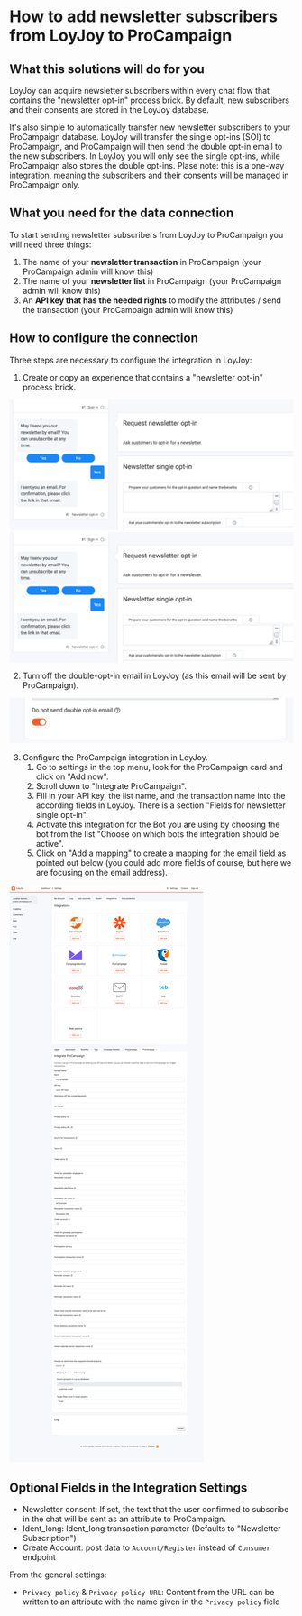 # How to add newsletter subscribers from LoyJoy to ProCampaign

## What this solutions will do for you

LoyJoy can acquire newsletter subscribers within every chat flow that contains the "newsletter opt-in" process brick. By default, new subscribers and their consents are stored in the LoyJoy database.

It's also simple to automatically transfer new newsletter subscribers to your ProCampaign database. LoyJoy will transfer the single opt-ins (SOI) to ProCampaign, and ProCampaign will then send the double opt-in email to the new subscribers. In LoyJoy you will only see the single opt-ins, while ProCampaign also stores the double opt-ins. Plase note: this is a one-way integration, meaning the subscribers and their consents will be managed in ProCampaign only.

## What you need for the data connection

To start sending newsletter subscribers from LoyJoy to ProCampaign you will need three things:

1. The name of your **newsletter transaction** in ProCampaign (your ProCampaign admin will know this)
2. The name of your **newsletter list** in ProCampaign  (your ProCampaign admin will know this)
3. An **API key that has the needed rights** to modify the attributes / send the transaction (your ProCampaign admin will know this)

## How to configure the connection

Three steps are necessary to configure the integration in LoyJoy:

1. Create or copy an experience that contains a "newsletter opt-in" process brick. 

![process](newsletter/process.png)
<img src="newsletter/process.png" width="600" align="center" />

2. Turn off the double-opt-in email in LoyJoy (as this email will be sent by ProCampaign).

![email_off](newsletter/email_off.png)

3. Configure the ProCampaign integration in LoyJoy.
   1. Go to settings in the top menu, look for the ProCampaign card and click on "Add now".
   2. Scroll down to "Integrate ProCampaign".
   1. Fill in your API key, the list name, and the transaction name into the according fields in LoyJoy. There is a section "Fields for newsletter single opt-in".
   2. Activate this integration for the Bot you are using by choosing the bot from the list "Choose on which bots the integration should be active".
   3. Click on "Add a mapping" to create a mapping for the email field as pointed out below (you could add more fields of course, but here we are focusing on the email address).

![integration](newsletter/integration.png)


## Optional Fields in the Integration Settings
- Newsletter consent: If set, the text that the user confirmed to subscribe in the chat will be sent as an attribute to ProCampaign.
- Ident_long: Ident_long transaction parameter (Defaults to "Newsletter Subscription")
- Create Account: post data to `Account/Register` instead of `Consumer` endpoint

From the general settings:
- `Privacy policy` & `Privacy policy URL`: Content from the URL can be written to an attribute with the name given in the
  `Privacy policy` field
